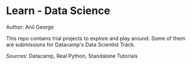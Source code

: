 # Learn - Data Science
Author: Anil George

This repo contains trial projects to explore and play around.
Some of them are submissions for Datacamp's Data Scientist Track.

Sources: Datacamp, Real Python, Standalone Tutorials
